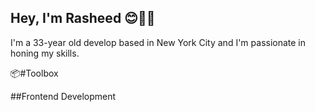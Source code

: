 
## Hey, I'm Rasheed 😊👋🏾

I'm a 33-year old develop based in New York City and I'm passionate in honing my skills.


📦#Toolbox

##Frontend Development 


